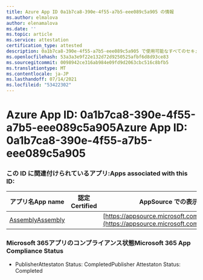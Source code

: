 ```yaml
---
title: Azure App ID 0a1b7ca8-390e-4f55-a7b5-eee089c5a905 の情報
ms.author: elmalova
author: elenamalova
ms.date: ''
ms.topic: article
ms.service: attestation
certification_type: attested
description: 0a1b7ca8-390e-4f55-a7b5-eee089c5a905 で使用可能なすべてのセキュリティおよびコンプライアンス情報。
ms.openlocfilehash: 53a3a3e9f22e132d72d9250525afbf6d8d93ce83
ms.sourcegitcommit: 0098942ce316ab984e09fd9d2063cbc516c8bfb5
ms.translationtype: MT
ms.contentlocale: ja-JP
ms.lasthandoff: 07/14/2021
ms.locfileid: "53422302"
---
```

# <a name="azure-app-id-0a1b7ca8-390e-4f55-a7b5-eee089c5a905"></a><span data-ttu-id="240fd-103">Azure App ID: 0a1b7ca8-390e-4f55-a7b5-eee089c5a905</span><span class="sxs-lookup"><span data-stu-id="240fd-103">Azure App ID: 0a1b7ca8-390e-4f55-a7b5-eee089c5a905</span></span>


### <a name="apps-associated-with-this-id"></a><span data-ttu-id="240fd-104">この ID に関連付けられているアプリ:</span><span class="sxs-lookup"><span data-stu-id="240fd-104">Apps associated with this ID:</span></span>
| <span data-ttu-id="240fd-105">**アプリ名**</span><span class="sxs-lookup"><span data-stu-id="240fd-105">**App name**</span></span> | <span data-ttu-id="240fd-106">**認定**</span><span class="sxs-lookup"><span data-stu-id="240fd-106">**Certified**</span></span> | <span data-ttu-id="240fd-107">**AppSource での表示**</span><span class="sxs-lookup"><span data-stu-id="240fd-107">**View in AppSource**</span></span> |
|-|-|-|
| [<span data-ttu-id="240fd-108">Assembly</span><span class="sxs-lookup"><span data-stu-id="240fd-108">Assembly</span></span>](https://docs.microsoft.com/en-us/microsoft-365-app-certification/forward/WA200002271) |  | [https://appsource.microsoft.com/product/office/WA200002271](https://appsource.microsoft.com/product/office/WA200002271) |

### <a name="microsoft-365-app-compliance-status"></a><span data-ttu-id="240fd-109">Microsoft 365アプリのコンプライアンス状態</span><span class="sxs-lookup"><span data-stu-id="240fd-109">Microsoft 365 App Compliance Status</span></span>
- <span data-ttu-id="240fd-110">PublisherAttestaton Status: Completed</span><span class="sxs-lookup"><span data-stu-id="240fd-110">Publisher Attestaton Status: Completed</span></span>
